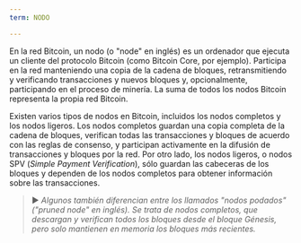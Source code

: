 ```yaml
---
term: NODO

---
```

En la red Bitcoin, un nodo (o "node" en inglés) es un ordenador que ejecuta un cliente del protocolo Bitcoin (como Bitcoin Core, por ejemplo). Participa en la red manteniendo una copia de la cadena de bloques, retransmitiendo y verificando transacciones y nuevos bloques y, opcionalmente, participando en el proceso de minería. La suma de todos los nodos Bitcoin representa la propia red Bitcoin.

Existen varios tipos de nodos en Bitcoin, incluidos los nodos completos y los nodos ligeros. Los nodos completos guardan una copia completa de la cadena de bloques, verifican todas las transacciones y bloques de acuerdo con las reglas de consenso, y participan activamente en la difusión de transacciones y bloques por la red. Por otro lado, los nodos ligeros, o nodos SPV (*Simple Payment Verification*), sólo guardan las cabeceras de los bloques y dependen de los nodos completos para obtener información sobre las transacciones.

> ► *Algunos también diferencian entre los llamados "nodos podados" ("pruned node" en inglés). Se trata de nodos completos, que descargan y verifican todos los bloques desde el bloque Génesis, pero solo mantienen en memoria los bloques más recientes.*